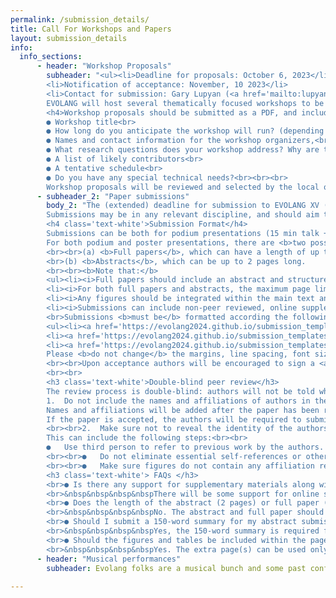```yaml
---
permalink: /submission_details/
title: Call For Workshops and Papers
layout: submission_details
info:
  info_sections:
      - header: "Workshop Proposals"
        subheader: "<ul><li>Deadline for proposals: October 6, 2023</li>
        <li>Notification of acceptance: November, 10 2023</li>
        <li>Contact for submission: Gary Lupyan (<a href='mailto:lupyan@wisc.edu'>lupyan@wisc.edu</a>)</li></ul>
        EVOLANG will host several thematically focused workshops to be held on May 18th. For all accepted workshops, the workshop organizers will be responsible for finalizing the detailed schedule and for soliciting contributions.<br><br>
        <h4>Workshop proposals should be submitted as a PDF, and include the following information:</h4><br>
        ● Workshop title<br>
        ● How long do you anticipate the workshop will run? (depending on the number of submissions, we may group workshops into shorter and longer slots, depending on needs).<br>
        ● Names and contact information for the workshop organizers,<br>
        ● What research questions does your workshop address? Why are these questions important to the study of language evolution? What makes this workshop timely? What makes the organizers qualified to run the workshop? What criteria are you using to invite contributors? (no more than 750 words + references).<br>
        ● A list of likely contributors<br>
        ● A tentative schedule<br>
        ● Do you have any special technical needs?<br><br><br>
        Workshop proposals will be reviewed and selected by the local organizers and at least two referees." 
      - subheader_2: "Paper submissions"
        body_2: "The (extended) deadline for submission to EVOLANG XV (<A HREF='https://www.visitmadison.com/'><b>Madison, WI, USA</b></A>, May 18-21, 2024) is October 13, 2023. You can submit to EvoLang XV via <A HREF='https://openreview.net/group?id=EVOLANG.org/2024/Conference&referrer=%5BHomepage%5D(%2F)'>the <b>OpenReview</b> platform</a>. Please carefully read the guidelines set out below - and see the linked submission templates - to prepare your submission. Submissions that do not adhere to the guidelines may be rejected without review. If you have a problem with your submission, please email <a href='scientific-committee@evolang.org.'>scientific-committee@evolang.org</a>.
        Submissions may be in any relevant discipline, and should aim to make clear their own substantive claim relating to relevant, current scientific literature in the field of language evolution. Submissions which do not have clear relevance to the field may be rejected without review.<br><br>
        <h4 class='text-white'>Submission Format</h4>
        Submissions can be both for podium presentations (15 min talk + 5 min Q&A) and for poster presentations. Authors are limited to one first-authored podium presentation and one first-authored poster. There is no limit on the number of submissions for which you can be a non-first author. When submitting, please indicate your preferred mode of presentation (podium talk or poster). We hope to see as many of you as possible in person, but we understand that travel to the US is not possible for all presenters. We will be able to offer a limited number of virtual flash talks and podium presentations. 
        For both podium and poster presentations, there are <b>two possible types of submission:</b>
        <br><br>(a) <b>Full papers</b>, which can have a length of up to 6 pages; and
        <br>(b) <b>Abstracts</b>, which can be up to 2 pages long.
        <br><br><b>Note that:</b>
        <ul><li><i>Full papers should include an abstract and structured sections. Abtracts can be a single section of text (possibly including one or multiple figures).</i></li>
        <li><i>For both full papers and abstracts, the maximum page limit excludes additional pages with references and acknowledgements.</i></li>
        <li><i>Any figures should be integrated within the main text and are included towards the maximum page limit.</i></li>
        <li><i>Submissions can include non-peer reviewed, online supplementary information.</i></li></ul>
        <br>Submissions <b>must be</b> formatted according the following guidelines/style sheets:
        <ul><li><a href='https://evolang2024.github.io/submission_templates/evolang_XV_template.docx'><b>MS Word</b></a></li>
        <li><a href='https://evolang2024.github.io/submission_templates/evolang_XV_template.pdf'><b>PDF</b></a></li>
        <li><a href='https://evolang2024.github.io/submission_templates/evolang_XV_template_latex.zip'><b>LaTeX</b></a> (also available as <a href='https://www.overleaf.com/latex/templates/evolang-template/pbxbhmkyrktk'><b>Overleaf template</b></a>)</li></ul>
        Please <b>do not change</b> the margins, line spacing, font size, etc. in the provided templates. For 2-page abstracts, use the same template as for the long papers, omitting the abstract section and using the body text for the entire submission (as such, there is no need to include the 'abstract' section in 2-page abstracts).
        <br><br>Upon acceptance authors will be encouraged to sign a <a href='https://creativecommons.org/licenses/by-nc-nd/4.0/'><b>CC BY-NC-ND 4.0 license/b></a>, which allows for free reuse of the work as long as the original authors are attributed, the work is not changed in any way, and prohibits comercial use. Accepted and licensed submissions will be published in online proceedings to appear before the start of the conference.<br>If you do not agree to the license agreement, your submission will not be made public as part of the conference proceedings, and only the 150-word summary will still be included in the conference program.
        <br><br>
        <h3 class='text-white'>Double-blind peer review</h3>
        The review process is double-blind: authors will not be told who reviews their paper and reviewers will not be told who the authors of the papers are. To ensure this process goes smoothly, initial submissions should be anonymous. Please keep in mind the following guidelines for keeping your paper anonymous:<br><br>
        1. 	Do not include the names and affiliations of authors in the paper
        Names and affiliations will be added after the paper has been reviewed and accepted. However, keep in mind that names and affiliations will take up space. We suggest that authors include anonymous placeholders for names and affiliations to avoid problems with page limits (e.g. “Author BBBBB & Author CCCCC”).
        If the paper is accepted, the authors will be required to submit a camera-ready version with author names, affiliations, and acknowledgements included. At the submission stage, please make sure that the work will adhere to the space limitations once these changes are made.
        <br><br>2. 	Make sure not to reveal the identity of the authors indirectly
        This can include the following steps:<br><br>
        ●  	Use third person to refer to previous work by the authors. e.g. instead of “As we have previously shown, language is a complex system (Jones, 2012)” use “As was previously shown, language is a complex system (Jones, 2012)”, or more simply “Language is a complex system (Jones, 2012)”.
        <br><br>●  	Do not eliminate essential self-references or other references but limit self-references only to papers that are relevant for those reviewing the submitted paper.
        <br><br>●  	Make sure figures do not contain any affiliation related identifier. <br><br><br>Given the small size of the field it may not be possible to completely prevent reviewers from guessing the identity of the authors, but please make every effort to keep submissions anonymous.<br><br><br>
        <h3 class='text-white'> FAQs </h3>
        <br>● Is there any support for supplementary materials along with my submission?
        <br>&nbsp&nbsp&nbsp&nbspThere will be some support for online supplementary materials. Reviewers will not evaluate the supplementary materials, however, so all information necessary to understand and evaluate the submission should be included in the main paper or abstract. Authors are encouraged to make data or code available for the final publication. All supplementary materials should be submitted within a single zip file, which should also include a readme file describing the contents. Supplementary materials should be referenced in the main text of the final submission (e.g. “see supplementary materials”).
        <br>● Does the length of the abstract (2 pages) or full paper (6 pages) include the references?
        <br>&nbsp&nbsp&nbsp&nbspNo. The abstract and full paper should resp. be 2 and 6 pages, excluding the references and acknowledgements.
        <br>● Should I submit a 150-word summary for my abstract submission?
        <br>&nbsp&nbsp&nbsp&nbspYes, the 150-word summary is required for all types of the submission.
        <br>● Should the figures and tables be included within the page limit for both types of submission?
        <br>&nbsp&nbsp&nbsp&nbspYes. The extra page(s) can be used only for references and acknowledgements (funding bodies &nbsp&nbsp&nbspetc)."
      - header: "Musical performances"
        subheader: Evolang folks are a musical bunch and some past conferences have included musical numbers (<a href='http://www.replicatedtypo.com/talking-heads-at-evolangx/8727.html'><b>Luc Steels’s performance at EvoLang X was a highlight</b></a>). If you would like to pitch an idea for a musical event or to volunteer yourself as a performer, please get in touch with Gary Lupyan (<a href='mailto:lupyan@wisc.edu'>lupyan@wisc.edu</a>).
                    
---
```

